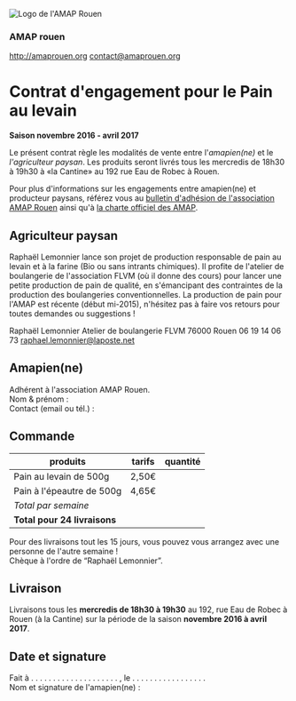 ![Logo de l'AMAP Rouen](https://raw.githubusercontent.com/amaprouen/contrats/master/assets/images/logo-amap-rouen-small.png)
### AMAP rouen
http://amaprouen.org
contact@amaprouen.org

# Contrat d'engagement pour le Pain au levain
**Saison novembre 2016 - avril 2017**

Le présent contrat règle les modalités de vente entre l'*amapien(ne)* et le *l'agriculteur paysan*. Les produits seront livrés tous les mercredis de 18h30 à 19h30 à «la Cantine» au 192 rue Eau de Robec à Rouen.

Pour plus d'informations sur les engagements entre amapien(ne) et producteur paysans, référez vous au [bulletin d'adhésion de l'association AMAP Rouen](bulletin-adhesion-amap-rouen) ainsi qu'à [la charte officiel des AMAP](http://miramap.org/IMG/pdf/charte_des_amap_mars_2014-2.pdf).

## Agriculteur paysan
Raphaël Lemonnier lance son projet de production responsable de pain au levain et à la farine (Bio ou sans intrants chimiques). Il profite de l'atelier de boulangerie de l'association FLVM (où il donne des cours) pour lancer une petite production de pain de qualité, en s'émancipant des contraintes de la production des boulangeries conventionnelles.
La production de pain pour l'AMAP est récente (début mi-2015), n'hésitez pas à faire vos retours pour toutes demandes ou suggestions !

Raphaël Lemonnier
Atelier de boulangerie FLVM
76000 Rouen
06 19 14 06 73
raphael.lemonnier@laposte.net

## Amapien(ne)
Adhérent à l'association AMAP Rouen.  
Nom & prénom :  
Contact (email ou tél.) : 

## Commande

| produits                                | tarifs | quantité  | 
|-----------------------------------------|--------|-----------|
| Pain au levain de 500g                  | 2,50€  |           |
| Pain à l'épeautre de 500g               | 4,65€  |           |
| *Total par semaine*                     |        |           |
| **Total pour 24 livraisons**            |        |           |


Pour des livraisons tout les 15 jours, vous pouvez vous arrangez avec une personne de l'autre semaine !  
Chèque à l'ordre de “Raphaël Lemonnier”.

## Livraison
Livraisons tous les **mercredis de 18h30 à 19h30** au 192, rue Eau de Robec à Rouen (à la Cantine) sur la période de la saison **novembre 2016 à avril 2017**.

## Date et signature
Fait à . . . . . . . . . . . . . . . . . . . . , le . . . . . . . . . . . . . . . . .  
Nom et signature de l'amapien(ne) :
